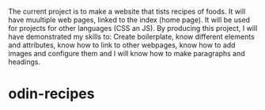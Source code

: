 The current project is to make a website that tists recipes of foods.
It will have muultiple web pages, linked to the index (home page).
It will be used for projects for other languages (CSS an JS).
By producing this project, I will have demonstrated my skills to:
Create boilerplate, know different elements and attributes, know how
to link to other webpages, know how to add images and configure them
and I will know how to make paragraphs and headings.
# odin-recipes

